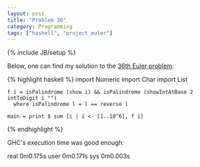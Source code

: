 ```yaml
---
layout: post
title: "Problem 36"
category: Programming
tags: ["hashell", "project_euler"]
---
```

{% include JB/setup %}

Below, one can find my solution to the [36th Euler problem](http://projecteuler.net/index.php?section=problems&id=36):

{% highlight haskell %}
    import Numeric
    import Char
    import List

    f i = isPalindrome (show i) && isPalindrome (showIntAtBase 2 intToDigit i "")
      where isPalindrome l = l == reverse l

    main = print $ sum [i | i <- [1..10^6], f i]
{% endhighlight %}

GHC's execution time was good enough:

real 0m0.175s
user 0m0.171s
sys 0m0.003s

